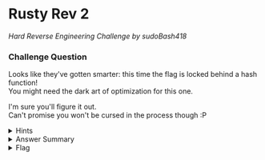 # Rusty Rev 2

<i>Hard Reverse Engineering Challenge by sudoBash418</i>

### Challenge Question

Looks like they've gotten smarter: this time the flag is locked behind a hash function!  
You might need the dark art of optimization for this one.

I'm sure you'll figure it out.  
Can't promise you won't be cursed in the process though :P

<details> 
  <summary>Hints</summary>
  <ol>
   <li>This challenge can be solved similarly to Rusty Rev 1 - but you'll want to optimize your script.</li>
   <li>Don't forget the flag format:</li>
   <ol>
     <li>starts with `clubeh{`</li>
     <li>ends with `}`</li>
     <li>contains only printable ASCII characters</li>
   </ol>
   <li>A well-optimized script should be able to get the flag in under 3 minutes. You may have better luck with the x86-64 binary compared to the arm64 one.</li>
  </ol>
</details>


<details> 
  <summary>Answer Summary</summary>
  &emsp;Need writeup
</details>

<details> 
  <summary>Flag</summary>
  &emsp;<b>clubeh{5ym601ic_3x3cuti0n_i5_3v3n_m0r3_fun_bb458f72}</b>
</details>
